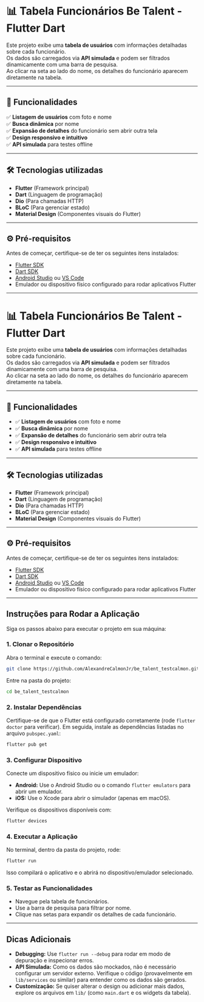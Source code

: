 # 📊 Tabela Funcionários Be Talent - Flutter Dart

Este projeto exibe uma **tabela de usuários** com informações detalhadas sobre cada funcionário.  
Os dados são carregados via **API simulada** e podem ser filtrados dinamicamente com uma barra de pesquisa.  
Ao clicar na seta ao lado do nome, os detalhes do funcionário aparecem diretamente na tabela.

---

## 🚀 Funcionalidades

✅ **Listagem de usuários** com foto e nome  
✅ **Busca dinâmica** por nome  
✅ **Expansão de detalhes** do funcionário sem abrir outra tela  
✅ **Design responsivo e intuitivo**  
✅ **API simulada** para testes offline  

---

## 🛠️ Tecnologias utilizadas

- **Flutter** (Framework principal)
- **Dart** (Linguagem de programação)
- **Dio** (Para chamadas HTTP)
- **BLoC** (Para gerenciar estado)
- **Material Design** (Componentes visuais do Flutter)

---

## ⚙️ Pré-requisitos

Antes de começar, certifique-se de ter os seguintes itens instalados:

- [Flutter SDK](https://flutter.dev/docs/get-started/install)
- [Dart SDK](https://dart.dev/get-dart)
- [Android Studio](https://developer.android.com/studio) ou [VS Code](https://code.visualstudio.com/)
- Emulador ou dispositivo físico configurado para rodar aplicativos Flutter

---


# 📊 Tabela Funcionários Be Talent - Flutter Dart

Este projeto exibe uma **tabela de usuários** com informações detalhadas sobre cada funcionário.  
Os dados são carregados via **API simulada** e podem ser filtrados dinamicamente com uma barra de pesquisa.  
Ao clicar na seta ao lado do nome, os detalhes do funcionário aparecem diretamente na tabela.

---

## 🚀 Funcionalidades

- ✅ **Listagem de usuários** com foto e nome  
- ✅ **Busca dinâmica** por nome  
- ✅ **Expansão de detalhes** do funcionário sem abrir outra tela  
- ✅ **Design responsivo e intuitivo**  
- ✅ **API simulada** para testes offline  

---

## 🛠️ Tecnologias utilizadas

- **Flutter** (Framework principal)
- **Dart** (Linguagem de programação)
- **Dio** (Para chamadas HTTP)
- **BLoC** (Para gerenciar estado)
- **Material Design** (Componentes visuais do Flutter)

---

## ⚙️ Pré-requisitos

Antes de começar, certifique-se de ter os seguintes itens instalados:

- [Flutter SDK](https://flutter.dev/docs/get-started/install)
- [Dart SDK](https://dart.dev/get-dart)
- [Android Studio](https://developer.android.com/studio) ou [VS Code](https://code.visualstudio.com/)
- Emulador ou dispositivo físico configurado para rodar aplicativos Flutter

---

## Instruções para Rodar a Aplicação

Siga os passos abaixo para executar o projeto em sua máquina:

### 1. Clonar o Repositório
Abra o terminal e execute o comando:

```bash
git clone https://github.com/AlexandreCalmonJr/be_talent_testcalmon.git
```

Entre na pasta do projeto:

```bash
cd be_talent_testcalmon
```

### 2. Instalar Dependências
Certifique-se de que o Flutter está configurado corretamente (rode `flutter doctor` para verificar). Em seguida, instale as dependências listadas no arquivo `pubspec.yaml`:

```bash
flutter pub get
```

### 3. Configurar Dispositivo
Conecte um dispositivo físico ou inicie um emulador:

- **Android:** Use o Android Studio ou o comando `flutter emulators` para abrir um emulador.
- **iOS:** Use o Xcode para abrir o simulador (apenas em macOS).

Verifique os dispositivos disponíveis com:

```bash
flutter devices
```

### 4. Executar a Aplicação
No terminal, dentro da pasta do projeto, rode:

```bash
flutter run
```

Isso compilará o aplicativo e o abrirá no dispositivo/emulador selecionado.

### 5. Testar as Funcionalidades
- Navegue pela tabela de funcionários.
- Use a barra de pesquisa para filtrar por nome.
- Clique nas setas para expandir os detalhes de cada funcionário.

---

## Dicas Adicionais

- **Debugging:** Use `flutter run --debug` para rodar em modo de depuração e inspecionar erros.
- **API Simulada:** Como os dados são mockados, não é necessário configurar um servidor externo. Verifique o código (provavelmente em `lib/services` ou similar) para entender como os dados são gerados.
- **Customização:** Se quiser alterar o design ou adicionar mais dados, explore os arquivos em `lib/` (como `main.dart` e os widgets da tabela).
